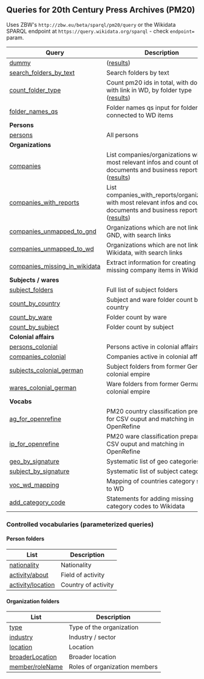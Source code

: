 ## Queries for 20th Century Press Archives (PM20)

Uses ZBW's `http://zbw.eu/beta/sparql/pm20/query` or the Wikidata SPARQL endpoint at `https://query.wikidata.org/sparql` - check `endpoint=` param. 

Query | Description
------|------------
[dummy](http://zbw.eu/beta/sparql-lab/?endpoint=http://zbw.eu/beta/sparql/pm20/query&queryRef=https://api.github.com/repos/zbw/sparql-queries/contents/pm20/dummy.rq) | ([results](http://zbw.eu/beta/sparql-lab/result?resultRef=https://api.github.com/repos/zbw/sparql-queries/contents/pm20/results/dummy.json))
[search_folders_by_text](http://zbw.eu/beta/sparql-lab/?endpoint=http://zbw.eu/beta/sparql/pm20/query&queryRef=https://api.github.com/repos/zbw/sparql-queries/contents/pm20/search_folders_by_text.rq) | Search folders by text
[count_folder_type](http://zbw.eu/beta/sparql-lab/?endpoint=http://zbw.eu/beta/sparql/pm20/query&queryRef=https://api.github.com/repos/zbw/sparql-queries/contents/pm20/count_folder_type.rq) | Count pm20 ids in total, with docs and with link in WD, by folder type ([results](results/count_folder_type.tsv))
[folder_names_qs](http://zbw.eu/beta/sparql-lab/?endpoint=http://zbw.eu/beta/sparql/pm20/query&queryRef=https://api.github.com/repos/zbw/sparql-queries/contents/pm20/folder_names_qs.rq) | Folder names qs input for folders connected to WD items
**Persons** |
[persons](http://zbw.eu/beta/sparql-lab/?endpoint=http://zbw.eu/beta/sparql/pm20/query&queryRef=https://api.github.com/repos/zbw/sparql-queries/contents/pm20/persons.rq) | All persons
**Organizations** |
[companies](http://zbw.eu/beta/sparql-lab/?endpoint=http://zbw.eu/beta/sparql/pm20/query&queryRef=https://api.github.com/repos/zbw/sparql-queries/contents/pm20/companies.rq) | List companies/organizations with most relevant infos and count of documents and business reports ([results](http://zbw.eu/beta/sparql-lab/result?resultRef=https://api.github.com/repos/zbw/sparql-queries/contents/pm20/results/companies.json))
[companies_with_reports](http://zbw.eu/beta/sparql-lab/?endpoint=http://zbw.eu/beta/sparql/pm20/query&queryRef=https://api.github.com/repos/zbw/sparql-queries/contents/pm20/companies_with_reports.rq) | List companies_with_reports/organizations with most relevant infos and count of documents and business reports ([results](http://zbw.eu/beta/sparql-lab/result?resultRef=https://api.github.com/repos/zbw/sparql-queries/contents/pm20/results/companies_with_reports.json))
[companies_unmapped_to_gnd](http://zbw.eu/beta/sparql-lab/?endpoint=http://zbw.eu/beta/sparql/pm20/query&queryRef=https://api.github.com/repos/zbw/sparql-queries/contents/pm20/companies_unmapped_to_gnd.rq) | Organizations which are not linked to GND, with search links
[companies_unmapped_to_wd](http://zbw.eu/beta/sparql-lab/?endpoint=http://zbw.eu/beta/sparql/pm20/query&queryRef=https://api.github.com/repos/zbw/sparql-queries/contents/pm20/companies_unmapped_to_wd.rq) | Organizations which are not linked to Wikidata, with search links
[companies_missing_in_wikidata](http://zbw.eu/beta/sparql-lab/?endpoint=http://zbw.eu/beta/sparql/pm20/query&queryRef=https://api.github.com/repos/zbw/sparql-queries/contents/pm20/companies_missing_in_wikidata.rq) | Extract information for creating missing company items in Wikidata
**Subjects / wares** |
[subject_folders](http://zbw.eu/beta/sparql-lab/?endpoint=http://zbw.eu/beta/sparql/pm20/query&queryRef=https://api.github.com/repos/zbw/sparql-queries/contents/pm20/subject_folders.rq) | Full list of subject folders
[count_by_country](http://zbw.eu/beta/sparql-lab/?endpoint=http://zbw.eu/beta/sparql/pm20/query&queryRef=https://api.github.com/repos/zbw/sparql-queries/contents/pm20/count_by_country.rq) | Subject and ware folder count by country
[count_by_ware](http://zbw.eu/beta/sparql-lab/?endpoint=http://zbw.eu/beta/sparql/pm20/query&queryRef=https://api.github.com/repos/zbw/sparql-queries/contents/pm20/count_by_ware.rq) | Folder count by ware
[count_by_subject](http://zbw.eu/beta/sparql-lab/?endpoint=http://zbw.eu/beta/sparql/pm20/query&queryRef=https://api.github.com/repos/zbw/sparql-queries/contents/pm20/count_by_subject.rq) | Folder count by subject
**Colonial affairs** |
[persons_colonial](http://zbw.eu/beta/sparql-lab/?endpoint=http://zbw.eu/beta/sparql/pm20/query&queryRef=https://api.github.com/repos/zbw/sparql-queries/contents/pm20/persons_colonial.rq) | Persons active in colonial affairs
[companies_colonial](http://zbw.eu/beta/sparql-lab/?endpoint=http://zbw.eu/beta/sparql/pm20/query&queryRef=https://api.github.com/repos/zbw/sparql-queries/contents/pm20/companies_colonial.rq) | Companies active in colonial affairs
[subjects_colonial_german](http://zbw.eu/beta/sparql-lab/?endpoint=http://zbw.eu/beta/sparql/pm20/query&queryRef=https://api.github.com/repos/zbw/sparql-queries/contents/pm20/subjects_colonial_german.rq) | Subject folders from former German colonial empire
[wares_colonial_german](http://zbw.eu/beta/sparql-lab/?endpoint=http://zbw.eu/beta/sparql/pm20/query&queryRef=https://api.github.com/repos/zbw/sparql-queries/contents/pm20/wares_colonial_german.rq) | Ware folders from former German colonial empire
**Vocabs** |
[ag_for_openrefine](http://zbw.eu/beta/sparql-lab/?endpoint=http://zbw.eu/beta/sparql/pm20/query&queryRef=https://api.github.com/repos/zbw/sparql-queries/contents/pm20/ag_for_openrefine.rq) | PM20 country classification prepared for CSV ouput and matching in OpenRefine
[ip_for_openrefine](http://zbw.eu/beta/sparql-lab/?endpoint=http://zbw.eu/beta/sparql/pm20/query&queryRef=https://api.github.com/repos/zbw/sparql-queries/contents/pm20/ip_for_openrefine.rq) | PM20 ware classification prepared for CSV ouput and matching in OpenRefine
[geo_by_signature](http://zbw.eu/beta/sparql-lab/?endpoint=http://zbw.eu/beta/sparql/pm20/query&queryRef=https://api.github.com/repos/zbw/sparql-queries/contents/pm20/geo_by_signature.rq) | Systematic list of geo categories
[subject_by_signature](http://zbw.eu/beta/sparql-lab/?endpoint=http://zbw.eu/beta/sparql/pm20/query&queryRef=https://api.github.com/repos/zbw/sparql-queries/contents/pm20/subject_by_signature.rq) | Systematic list of subject categories
[voc_wd_mapping](http://zbw.eu/beta/sparql-lab/?endpoint=http://zbw.eu/beta/sparql/pm20/query&queryRef=https://api.github.com/repos/zbw/sparql-queries/contents/pm20/voc_wd_mapping.rq) | Mapping of countries category system to WD
[add_category_code](http://zbw.eu/beta/sparql-lab/?endpoint=http://zbw.eu/beta/sparql/pm20/query&queryRef=https://api.github.com/repos/zbw/sparql-queries/contents/pm20/add_category_code.rq) | Statements for adding missing category codes to Wikidata

### Controlled vocabularies (parameterized queries)

#### Person folders

List | Description
-----|------------
[nationality](http://zbw.eu/beta/sparql-lab/?endpoint=http://zbw.eu/beta/sparql/pm20/query&queryRef=https://api.github.com/repos/zbw/sparql-queries/contents/pm20/count_value.rq&property=schema:nationality) | Nationality
[activity/about](http://zbw.eu/beta/sparql-lab/?endpoint=http://zbw.eu/beta/sparql/pm20/query&queryRef=https://api.github.com/repos/zbw/sparql-queries/contents/pm20/count_value_sub.rq&sub=zbwext:activity&property=schema:about) | Field of activity
[activity/location](http://zbw.eu/beta/sparql-lab/?endpoint=http://zbw.eu/beta/sparql/pm20/query&queryRef=https://api.github.com/repos/zbw/sparql-queries/contents/pm20/count_value_sub.rq&sub=zbwext:activity&property=schema:location) | Country of activity

#### Organization folders

List | Description
-----|------------
[type](http://zbw.eu/beta/sparql-lab/?endpoint=http://zbw.eu/beta/sparql/pm20/query&queryRef=https://api.github.com/repos/zbw/sparql-queries/contents/pm20/count_value.rq&property=dc:type) | Type of the organization
[industry](http://zbw.eu/beta/sparql-lab/?endpoint=http://zbw.eu/beta/sparql/pm20/query&queryRef=https://api.github.com/repos/zbw/sparql-queries/contents/pm20/count_value.rq&property=schema:industry) | Industry / sector
[location](http://zbw.eu/beta/sparql-lab/?endpoint=http://zbw.eu/beta/sparql/pm20/query&queryRef=https://api.github.com/repos/zbw/sparql-queries/contents/pm20/count_value.rq&property=schema:location) | Location
[broaderLocation](http://zbw.eu/beta/sparql-lab/?endpoint=http://zbw.eu/beta/sparql/pm20/query&queryRef=https://api.github.com/repos/zbw/sparql-queries/contents/pm20/count_value.rq&property=zbwext:broaderLocation) | Broader location
[member/roleName](http://zbw.eu/beta/sparql-lab/?endpoint=http://zbw.eu/beta/sparql/pm20/query&queryRef=https://api.github.com/repos/zbw/sparql-queries/contents/pm20/count_value_sub.rq&sub=schema:member&property=schema:roleName) | Roles of organization members

